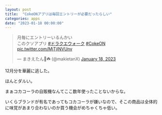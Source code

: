 ```yaml
---
layout: post
title:  "CokeONアプリは毎回エントリーが必要だったらしい"
categories: apps
date: "2023-01-18 00:00:00"
---
```


<blockquote class="twitter-tweet tw-align-center"><p lang="ja" dir="ltr">月毎にエントリーいるんかい<br>このクソアプリ <a href="https://twitter.com/hashtag/%E3%83%89%E3%83%A9%E3%82%AF%E3%82%A8%E3%82%A6%E3%82%A9%E3%83%BC%E3%82%AF?src=hash&amp;ref_src=twsrc%5Etfw">#ドラクエウォーク</a> <a href="https://twitter.com/hashtag/CokeON?src=hash&amp;ref_src=twsrc%5Etfw">#CokeON</a> <a href="https://t.co/MjTjINVUnv">pic.twitter.com/MjTjINVUnv</a></p>&mdash; まきえたん🥦☘️ (@makietanX) <a href="https://twitter.com/makietanX/status/1615690613005115396?ref_src=twsrc%5Etfw">January 18, 2023</a></blockquote> <script async src="https://platform.twitter.com/widgets.js" charset="utf-8"></script>

12月分を華麗に逃した。

ほんとダルい。

まぁコカコーラの自販機なんてここ数年使ったことないからな。

いくらブランドが有名であってもコカコーラが嫌いなので、そこの商品は全体的に味覚があまり合わないのか買う機会がめちゃくちゃ低い。


